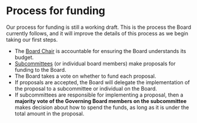 # Process for funding

Our process for funding is still a working draft.
This is the process the Board currently follows, and it will improve the details of this process as we begin taking our first steps.

- The [Board Chair](#board-chair) is accountable for ensuring the Board understands its budget.
- [Subcommittees](#subcommittees) (or individual board members) make proposals for funding to the Board.
- The Board takes a vote on whether to fund each proposal.
- If proposals are accepted, the Board will delegate the implementation of the proposal to a subcommittee or individual on the Board.
- If subcommittees are responsible for implementing a proposal, then a **majority vote of the Governing Board members on the subcommittee** makes decision about how to spend the funds, as long as it is under the total amount in the proposal.   
